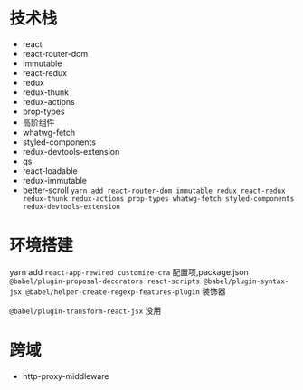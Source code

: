 # 技术栈
- react
- react-router-dom
- immutable 
- react-redux
- redux
- redux-thunk
- redux-actions
- prop-types
- 高阶组件
- whatwg-fetch
- styled-components
- redux-devtools-extension
- qs
- react-loadable
- redux-immutable
- better-scroll
`yarn add react-router-dom immutable redux react-redux redux-thunk redux-actions prop-types whatwg-fetch styled-components redux-devtools-extension`

# 环境搭建
yarn add 
`react-app-rewired customize-cra` 配置项,package.json
`@babel/plugin-proposal-decorators react-scripts @babel/plugin-syntax-jsx @babel/helper-create-regexp-features-plugin` 装饰器

`@babel/plugin-transform-react-jsx` 没用

# 跨域
- http-proxy-middleware


